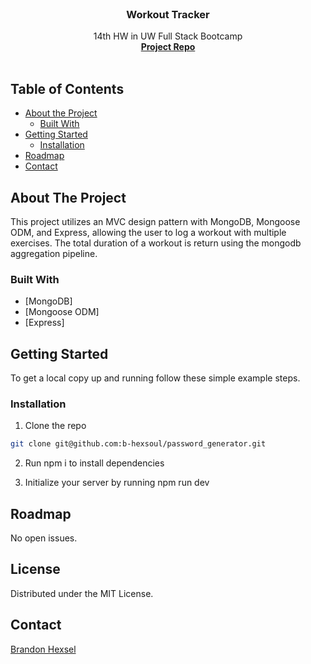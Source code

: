 <!-- PROJECT LOGO -->
<br />
<p align="center">
  <!-- <a href="https://github.com/othneildrew/Best-README-Template">
    <img src="images/logo.png" alt="Logo" width="80" height="80">
  </a> -->

  <h3 align="center">Workout Tracker</h3>

  <p align="center">
    14th HW in UW Full Stack Bootcamp
    <br />
    <a href="https://github.com/b-hexsoul/Workout_Tracker"><strong>Project Repo</strong></a>
    <br />
    <br />

  </p>
</p>

<!-- TABLE OF CONTENTS -->

## Table of Contents

- [About the Project](#about-the-project)
  - [Built With](#built-with)
- [Getting Started](#getting-started)
  - [Installation](#installation)
- [Roadmap](#roadmap)
- [Contact](#contact)

<!-- ABOUT THE PROJECT -->

## About The Project

This project utilizes an MVC design pattern with MongoDB, Mongoose ODM, and Express, allowing the user to log a workout with multiple exercises. The total duration of a workout is return using the mongodb aggregation pipeline.

### Built With

- [MongoDB]
- [Mongoose ODM]
- [Express]

<!-- GETTING STARTED -->

## Getting Started

To get a local copy up and running follow these simple example steps.

### Installation

1. Clone the repo

```sh
git clone git@github.com:b-hexsoul/password_generator.git
```

2. Run npm i to install dependencies

3. Initialize your server by running npm run dev

<!-- ROADMAP -->

## Roadmap

No open issues.

## License

Distributed under the MIT License.

<!-- CONTACT -->

## Contact

[Brandon Hexsel](https://github.com/b-hexsoul)

<!-- ACKNOWLEDGEMENTS -->

<!-- ## Acknowledgements -->
